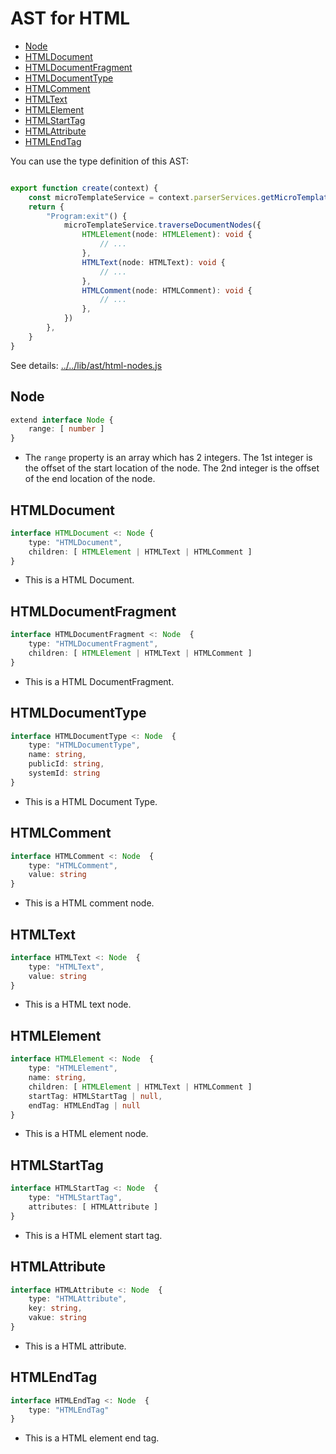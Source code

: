 # AST for HTML

- [Node](#node)
- [HTMLDocument](#htmldocument)
- [HTMLDocumentFragment](#htmldocumentfragment)
- [HTMLDocumentType](#htmldocumenttype)
- [HTMLComment](#htmlcomment)
- [HTMLText](#htmltext)
- [HTMLElement](#htmlelement)
- [HTMLStartTag](#htmlstarttag)
- [HTMLAttribute](#htmlattribute)
- [HTMLEndTag](#htmlendtag)

You can use the type definition of this AST:

```ts

export function create(context) {
    const microTemplateService = context.parserServices.getMicroTemplateService()
    return {
        "Program:exit"() {
            microTemplateService.traverseDocumentNodes({
                HTMLElement(node: HTMLElement): void {
                    // ...
                },
                HTMLText(node: HTMLText): void {
                    // ...
                },
                HTMLComment(node: HTMLComment): void {
                    // ...
                },
            })
        },
    }
}
```

See details: [../../lib/ast/html-nodes.js](../../lib/ast/html-nodes.js)


## Node

```ts
extend interface Node {
    range: [ number ]
}
```

- The `range` property is an array which has 2 integers.
  The 1st integer is the offset of the start location of the node.
  The 2nd integer is the offset of the end location of the node.

## HTMLDocument

```ts
interface HTMLDocument <: Node {
    type: "HTMLDocument",
    children: [ HTMLElement | HTMLText | HTMLComment ]
}
```

- This is a HTML Document.

## HTMLDocumentFragment

```ts
interface HTMLDocumentFragment <: Node  {
    type: "HTMLDocumentFragment",
    children: [ HTMLElement | HTMLText | HTMLComment ]
}
```

- This is a HTML DocumentFragment.

## HTMLDocumentType

```ts
interface HTMLDocumentType <: Node  {
    type: "HTMLDocumentType",
    name: string,
    publicId: string,
    systemId: string
}
```

- This is a HTML Document Type.

## HTMLComment

```ts
interface HTMLComment <: Node  {
    type: "HTMLComment",
    value: string
}
```

- This is a HTML comment node.

## HTMLText

```ts
interface HTMLText <: Node  {
    type: "HTMLText",
    value: string
}
```

- This is a HTML text node.

## HTMLElement

```ts
interface HTMLElement <: Node  {
    type: "HTMLElement",
    name: string,
    children: [ HTMLElement | HTMLText | HTMLComment ]
    startTag: HTMLStartTag | null,
    endTag: HTMLEndTag | null
}
```

- This is a HTML element node.

## HTMLStartTag

```ts
interface HTMLStartTag <: Node  {
    type: "HTMLStartTag",
    attributes: [ HTMLAttribute ]
}
```

- This is a HTML element start tag.

## HTMLAttribute

```ts
interface HTMLAttribute <: Node  {
    type: "HTMLAttribute",
    key: string,
    vakue: string
}
```

- This is a HTML attribute.

## HTMLEndTag

```ts
interface HTMLEndTag <: Node  {
    type: "HTMLEndTag"
}
```

- This is a HTML element end tag.

